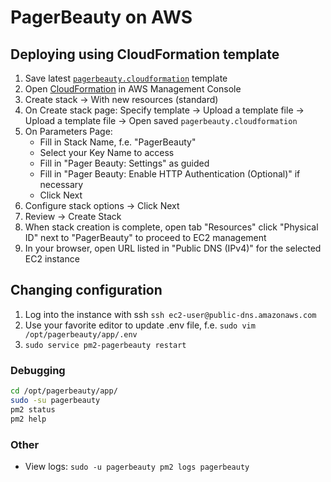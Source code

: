 # PagerBeauty on AWS

## Deploying using CloudFormation template

1. Save latest [`pagerbeauty.cloudformation`](https://raw.githubusercontent.com/sergiitk/pagerbeauty/master/.aws/pagerbeauty.cloudformation) template
2. Open [CloudFormation](https://console.aws.amazon.com/cloudformation) in AWS Management Console
3. Create stack -> With new resources (standard)
4. On Create stack page: Specify template -> Upload a template file -> Upload a template file -> Open saved `pagerbeauty.cloudformation`
5. On Parameters Page:
   - Fill in Stack Name, f.e. "PagerBeauty"
   - Select your Key Name to access
   - Fill in "Pager Beauty: Settings" as guided
   - Fill in "Pager Beauty: Enable HTTP Authentication (Optional)" if necessary
   - Click Next
6. Configure stack options -> Click Next
7. Review -> Create Stack
8. When stack creation is complete, open tab "Resources" click "Physical ID" next to "PagerBeauty" to proceed to EC2 management
9. In your browser, open URL listed in "Public DNS (IPv4)" for the selected EC2 instance

## Changing configuration

1. Log into the instance with ssh `ssh ec2-user@public-dns.amazonaws.com`
2. Use your favorite editor to update .env file, f.e. `sudo vim /opt/pagerbeauty/app/.env`
3. `sudo service pm2-pagerbeauty restart`

### Debugging
```sh
cd /opt/pagerbeauty/app/
sudo -su pagerbeauty
pm2 status
pm2 help
```
### Other
* View logs: `sudo -u pagerbeauty pm2 logs pagerbeauty`
